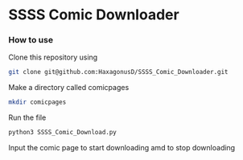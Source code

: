 # SSSS Comic Downloader

### How to use

Clone this repository using

```bash
git clone git@github.com:HaxagonusD/SSSS_Comic_Downloader.git
```

Make a directory called comicpages

```bash
mkdir comicpages
```

Run the file

```python
python3 SSSS_Comic_Download.py
```

Input the comic page to start downloading amd to stop downloading
